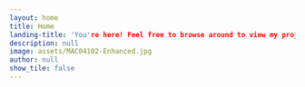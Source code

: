 ```yaml
---
layout: home
title: Home
landing-title: 'You're here! Feel free to browse around to view my project collection'
description: null
image: assets/MAC04102-Enhanced.jpg
author: null
show_tile: false
---
```


